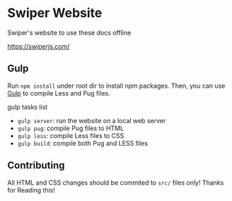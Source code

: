 # Swiper Website

Swiper's website to use these docs offline

https://swiperjs.com/

## Gulp

Run `npm install` under root dir to install npm packages.
Then, you can use [Gulp](https://gulpjs.com/) to compile Less and Pug files.

gulp tasks list

- `gulp server`: run the website on a local web server
- `gulp pug`: compile Pug files to HTML
- `gulp less`: compile Less files to CSS
- `gulp build`: compile both Pug and LESS files


## Contributing

All HTML and CSS changes should be commited to `src/` files only!
Thanks for Reading this!
